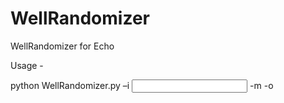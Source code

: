 # WellRandomizer
WellRandomizer for Echo

Usage - 

python WellRandomizer.py –i <input file> -m <output mapping file> -o <output randomized file>
